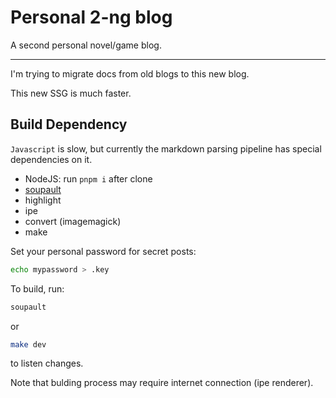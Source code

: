 # Personal 2-ng blog

A second personal novel/game blog.

---

I'm trying to migrate docs from old blogs to this new blog.

This new SSG is much faster.

## Build Dependency

`Javascript` is slow, but currently the markdown parsing pipeline has special dependencies on it.

- NodeJS: run `pnpm i` after clone
- [soupault](https://soupault.app/)
- highlight
- ipe
- convert (imagemagick)
- make

Set your personal password for secret posts:

```bash
echo mypassword > .key
```

To build, run:

```bash
soupault
```

or

```bash
make dev
```

to listen changes.

Note that bulding process may require internet connection (ipe renderer).

